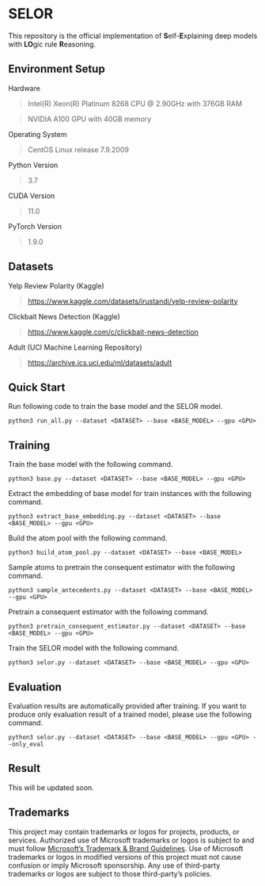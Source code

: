 # SELOR

This repository is the official implementation of **S**elf-**E**xplaining deep models with **LO**gic rule **R**easoning.

## Environment Setup
Hardware
>Intel(R) Xeon(R) Platinum 8268 CPU @ 2.90GHz with 376GB RAM

>NVIDIA A100 GPU with 40GB memory

Operating System
>CentOS Linux release 7.9.2009

Python Version
>3.7

CUDA Version
>11.0

PyTorch Version
>1.9.0

## Datasets
Yelp Review Polarity (Kaggle)
>https://www.kaggle.com/datasets/irustandi/yelp-review-polarity

Clickbait News Detection (Kaggle)
>https://www.kaggle.com/c/clickbait-news-detection

Adult (UCI Machine Learning Repository)
>https://archive.ics.uci.edu/ml/datasets/adult

## Quick Start
Run following code to train the base model and the SELOR model.
```
python3 run_all.py --dataset <DATASET> --base <BASE_MODEL> --gpu <GPU>
```

## Training
Train the base model with the following command.
```
python3 base.py --dataset <DATASET> --base <BASE_MODEL> --gpu <GPU>
```

Extract the embedding of base model for train instances with the following command.
```
python3 extract_base_embedding.py --dataset <DATASET> --base <BASE_MODEL> --gpu <GPU>
```

Build the atom pool with the following command.
```
python3 build_atom_pool.py --dataset <DATASET> --base <BASE_MODEL>
```

Sample atoms to pretrain the consequent estimator with the following command.
```
python3 sample_antecedents.py --dataset <DATASET> --base <BASE_MODEL> --gpu <GPU>
```

Pretrain a consequent estimator with the following command.
```
python3 pretrain_consequent_estimator.py --dataset <DATASET> --base <BASE_MODEL> --gpu <GPU>
```

Train the SELOR model with the following command.
```
python3 selor.py --dataset <DATASET> --base <BASE_MODEL> --gpu <GPU>
```

## Evaluation
Evaluation results are automatically provided after training.
If you want to produce only evaluation result of a trained model, please use the following command.
```
python3 selor.py --dataset <DATASET> --base <BASE_MODEL> --gpu <GPU> --only_eval
```

## Result
This will be updated soon.

## Trademarks
This project may contain trademarks or logos for projects, products, or services. Authorized use of Microsoft trademarks or logos is subject to and must follow [Microsoft’s Trademark & Brand Guidelines](https://www.microsoft.com/en-us/legal/intellectualproperty/trademarks/usage/general). Use of Microsoft trademarks or logos in modified versions of this project must not cause confusion or imply Microsoft sponsorship. Any use of third-party trademarks or logos are subject to those third-party’s policies.
